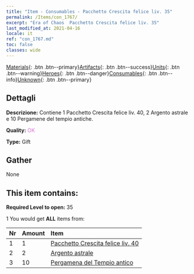 ```yaml
---
title: "Item - Consumables - Pacchetto Crescita felice liv. 35"
permalink: /Items/con_1767/
excerpt: "Era of Chaos  Pacchetto Crescita felice liv. 35"
last_modified_at: 2021-04-16
locale: it
ref: "con_1767.md"
toc: false
classes: wide
---
```

 [Materials](/it/Items/){: .btn .btn--primary}[Artifacts](/it/Items/Artifacts/){: .btn .btn--success}[Units](/it/Items/Units/){: .btn .btn--warning}[Heroes](/it/Items/Heroes/){: .btn .btn--danger}[Consumables](/it/Items/Consumables/){: .btn .btn--info}[Unknown](/it/Items/Unknown/){: .btn .btn--primary}

## Dettagli
 **Descrizione:** Contiene 1 Pacchetto Crescita felice liv. 40, 2 Argento astrale e 10 Pergamene del tempio antiche.

 **Quality:** <span style="color: #DA70D6">OK</span>

 **Type:** Gift

## Gather

  None

## This item contains:

 **Required Level to open:** 35

 1 You would get **ALL** items  from:

  | Nr | Amount |     Item    |
  |:---|:-------|:------------|
  | 1 | 1 | [Pacchetto Crescita felice liv. 40](/it/Items/con_1768/) |  | 
  | 2 | 2 | [Argento astrale](/it/Items/con_969/) |  | 
  | 3 | 10 | [Pergamena del Tempio antico](/it/Items/con_697/) |  | 
